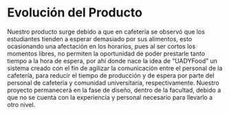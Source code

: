 # Evolución del Producto 
Nuestro producto surge debido a que en cafetería se observó que los estudiantes tienden a esperar demasiado por sus alimentos, esto ocasionando una afectación en los horarios, pues al ser cortos los momentos libres, no permiten la oportunidad de poder prestarle tanto tiempo a la hora de espera, por ahí donde nace la idea de “UADYFood” un sistema creado con el fin de agilizar la comunicación entre el personal de la cafetería, para reducir el tiempo de producción y de espera por parte del personal de cafetería y comunidad universitaria, respectivamente. Nuestro proyecto permanecerá en la fase de diseño, dentro de la facultad, debido a que no se cuenta con la experiencia y personal necesario para llevarlo a otro nivel.  
